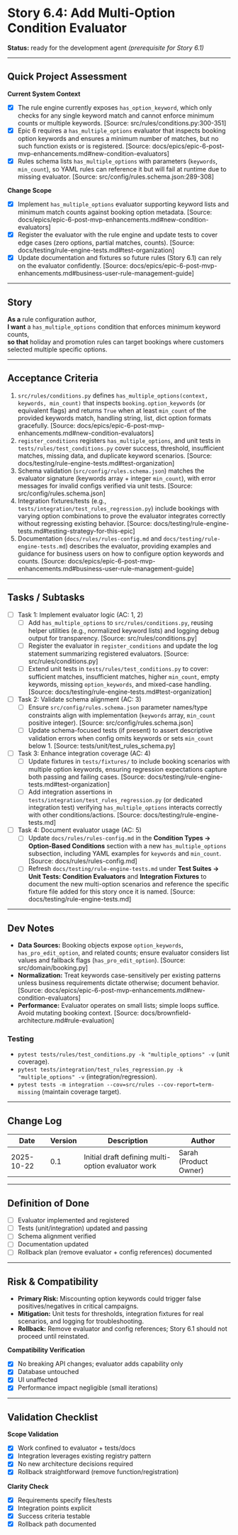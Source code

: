 # Story 6.4: Add Multi-Option Condition Evaluator

**Status:** ready for the development agent *(prerequisite for Story 6.1)*

---

## Quick Project Assessment

**Current System Context**
- [x] The rule engine currently exposes `has_option_keyword`, which only checks for any single keyword match and cannot enforce minimum counts or multiple keywords. [Source: src/rules/conditions.py:300-351]
- [x] Epic 6 requires a `has_multiple_options` evaluator that inspects booking option keywords and ensures a minimum number of matches, but no such function exists or is registered. [Source: docs/epics/epic-6-post-mvp-enhancements.md#new-condition-evaluators]
- [x] Rules schema lists `has_multiple_options` with parameters (`keywords`, `min_count`), so YAML rules can reference it but will fail at runtime due to missing evaluator. [Source: src/config/rules.schema.json:289-308]

**Change Scope**
- [x] Implement `has_multiple_options` evaluator supporting keyword lists and minimum match counts against booking option metadata. [Source: docs/epics/epic-6-post-mvp-enhancements.md#new-condition-evaluators]
- [x] Register the evaluator with the rule engine and update tests to cover edge cases (zero options, partial matches, counts). [Source: docs/testing/rule-engine-tests.md#test-organization]
- [x] Update documentation and fixtures so future rules (Story 6.1) can rely on the evaluator confidently. [Source: docs/epics/epic-6-post-mvp-enhancements.md#business-user-rule-management-guide]

---

## Story

**As a** rule configuration author,  
**I want** a `has_multiple_options` condition that enforces minimum keyword counts,  
**so that** holiday and promotion rules can target bookings where customers selected multiple specific options.

---

## Acceptance Criteria

1. `src/rules/conditions.py` defines `has_multiple_options(context, keywords, min_count)` that inspects `booking.option_keywords` (or equivalent flags) and returns `True` when at least `min_count` of the provided keywords match, handling string, list, dict option formats gracefully. [Source: docs/epics/epic-6-post-mvp-enhancements.md#new-condition-evaluators]
2. `register_conditions` registers `has_multiple_options`, and unit tests in `tests/rules/test_conditions.py` cover success, threshold, insufficient matches, missing data, and duplicate keyword scenarios. [Source: docs/testing/rule-engine-tests.md#test-organization]
3. Schema validation (`src/config/rules.schema.json`) matches the evaluator signature (keywords array + integer `min_count`), with error messages for invalid configs verified via unit tests. [Source: src/config/rules.schema.json]
4. Integration fixtures/tests (e.g., `tests/integration/test_rules_regression.py`) include bookings with varying option combinations to prove the evaluator integrates correctly without regressing existing behavior. [Source: docs/testing/rule-engine-tests.md#testing-strategy-for-this-epic]
5. Documentation (`docs/rules/rules-config.md` and `docs/testing/rule-engine-tests.md`) describes the evaluator, providing examples and guidance for business users on how to configure option keywords and counts. [Source: docs/epics/epic-6-post-mvp-enhancements.md#business-user-rule-management-guide]

---

## Tasks / Subtasks

- [ ] Task 1: Implement evaluator logic (AC: 1, 2)  
  - [ ] Add `has_multiple_options` to `src/rules/conditions.py`, reusing helper utilities (e.g., normalized keyword lists) and logging debug output for transparency. [Source: src/rules/conditions.py]  
  - [ ] Register the evaluator in `register_conditions` and update the log statement summarizing registered evaluators. [Source: src/rules/conditions.py]  
  - [ ] Extend unit tests in `tests/rules/test_conditions.py` to cover: sufficient matches, insufficient matches, higher `min_count`, empty keywords, missing `option_keywords`, and mixed-case handling. [Source: docs/testing/rule-engine-tests.md#test-organization]

- [ ] Task 2: Validate schema alignment (AC: 3)  
  - [ ] Ensure `src/config/rules.schema.json` parameter names/type constraints align with implementation (`keywords` array, `min_count` positive integer). [Source: src/config/rules.schema.json]  
  - [ ] Update schema-focused tests (if present) to assert descriptive validation errors when config omits keywords or sets `min_count` below 1. [Source: tests/unit/test_rules_schema.py]

- [ ] Task 3: Enhance integration coverage (AC: 4)  
  - [ ] Update fixtures in `tests/fixtures/` to include booking scenarios with multiple option keywords, ensuring regression expectations capture both passing and failing cases. [Source: docs/testing/rule-engine-tests.md#test-organization]  
  - [ ] Add integration assertions in `tests/integration/test_rules_regression.py` (or dedicated integration test) verifying `has_multiple_options` interacts correctly with other conditions/actions. [Source: docs/testing/rule-engine-tests.md]

- [ ] Task 4: Document evaluator usage (AC: 5)  
  - [ ] Update `docs/rules/rules-config.md` in the **Condition Types → Option-Based Conditions** section with a new `has_multiple_options` subsection, including YAML examples for `keywords` and `min_count`. [Source: docs/rules/rules-config.md]  
  - [ ] Refresh `docs/testing/rule-engine-tests.md` under **Test Suites → Unit Tests: Condition Evaluators** and **Integration Fixtures** to document the new multi-option scenarios and reference the specific fixture file added for this story once it is named. [Source: docs/testing/rule-engine-tests.md]

---

## Dev Notes

- **Data Sources:** Booking objects expose `option_keywords`, `has_pro_edit_option`, and related counts; ensure evaluator considers list values and fallback flags (`has_pro_edit_option`). [Source: src/domain/booking.py]  
- **Normalization:** Treat keywords case-sensitively per existing patterns unless business requirements dictate otherwise; document behavior. [Source: docs/epics/epic-6-post-mvp-enhancements.md#new-condition-evaluators]  
- **Performance:** Evaluator operates on small lists; simple loops suffice. Avoid mutating booking context. [Source: docs/brownfield-architecture.md#rule-evaluation]

### Testing

- `pytest tests/rules/test_conditions.py -k "multiple_options" -v` (unit coverage).  
- `pytest tests/integration/test_rules_regression.py -k "multiple_options" -v` (integration/regression).  
- `pytest tests -m integration --cov=src/rules --cov-report=term-missing` (maintain coverage target).

---

## Change Log

| Date | Version | Description | Author |
|------|---------|-------------|--------|
| 2025-10-22 | 0.1 | Initial draft defining multi-option evaluator work | Sarah (Product Owner) |

---

## Definition of Done

- [ ] Evaluator implemented and registered  
- [ ] Tests (unit/integration) updated and passing  
- [ ] Schema alignment verified  
- [ ] Documentation updated  
- [ ] Rollback plan (remove evaluator + config references) documented

---

## Risk & Compatibility

- **Primary Risk:** Miscounting option keywords could trigger false positives/negatives in critical campaigns.  
- **Mitigation:** Unit tests for thresholds, integration fixtures for real scenarios, and logging for troubleshooting.  
- **Rollback:** Remove evaluator and config references; Story 6.1 should not proceed until reinstated.

**Compatibility Verification**
- [x] No breaking API changes; evaluator adds capability only  
- [x] Database untouched  
- [x] UI unaffected  
- [x] Performance impact negligible (small iterations)

---

## Validation Checklist

**Scope Validation**
- [x] Work confined to evaluator + tests/docs  
- [x] Integration leverages existing registry pattern  
- [x] No new architecture decisions required  
- [x] Rollback straightforward (remove function/registration)

**Clarity Check**
- [x] Requirements specify files/tests  
- [x] Integration points explicit  
- [x] Success criteria testable  
- [x] Rollback path documented
